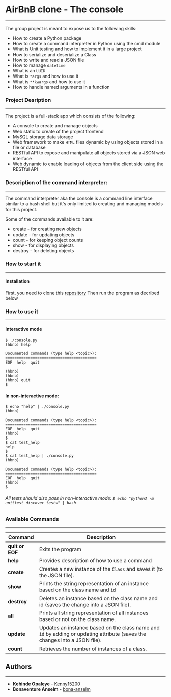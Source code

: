 
# AirBnB clone - The console
-----------------------------


The group project is meant to expose us to the following skills:

- How to create a Python package
- How to create a command interpreter in Python using the cmd module
- What is Unit testing and how to implement it in a large project
- How to serialize and deserialize a Class
- How to write and read a JSON file
- How to manage ```datetime```
- What is an ```UUID```
- What is ```*args``` and how to use it
- What is ```**kwargs``` and how to use it
- How to handle named arguments in a function



### Project Desription
----------------------

The project is a full-stack app which consists of the following:

- A console to create and manage objects
- Web static to create of the project frontend
- MySQL storage data storage
- Web framework to make ```HTML``` files dynamic by using objects stored in a file or database
- RESTful API to expose and manipulate all objects stored via a JSON web interface
- Web dynamic to enable loading of objects from the client side using the RESTful API



### Description of the command interpreter:
-------------------------------------------

The command interpreter aka the console is a command line interface similar to a bash shell but it's only limited to creating and managing models for this project.

Some of the commands available to it are:
- create - for creating new objects
- update - for updating objects
- count - for keeping object counts
- show - for displaying objects
- destroy - for deleting objects


### How to start it
-------------------

#### Installation

First, you need to clone this [repository](https://github.com/Kenny15200/AirBnB_clone.git)
Then run the program as decribed below


### How to use it
-----------------

#### Interactive mode

```
$ ./console.py
(hbnb) help

Documented commands (type help <topic>):
========================================
EOF  help  quit

(hbnb) 
(hbnb) 
(hbnb) quit
$

```

#### In non-interactive mode: 

```
$ echo "help" | ./console.py
(hbnb)

Documented commands (type help <topic>):
========================================
EOF  help  quit
(hbnb) 
$
$ cat test_help
help
$
$ cat test_help | ./console.py
(hbnb) 

Documented commands (type help <topic>):
========================================
EOF  help  quit
(hbnb) 
$

```

###### All tests should also pass in non-interactive mode: ```$ echo "python3 -m unittest discover tests" | bash```



### Available Commands
----------------------

|**Command**	|	**Description**					|
|---------------|-------------------------------------------------------|
|**quit or EOF**| Exits the program					|
|**help**	| Provides description of how to use a command		|
|**create**	| Creates a new instance of the ```Class``` and saves it (to the JSON file).|
|**show**	| Prints the string representation of an instance based on the class name and ```id```|
|**destroy**	| Deletes an instance based on the class name and id (saves the change into a JSON file).|
|**all**	| Prints all string representation of all instances based or not on the class name.|
|**update**	| Updates an instance based on the class name and ```id``` by adding or updating attribute (saves the changes into a JSON file).|
|**count**	| Retrieves the number of instances of a class.		|



## Authors
----------

- **Kehinde Opaleye** - [Kenny15200](https://github.com/kenny15200)
- **Bonaventure Anselm** - [bona-anselm](https://github.com/bona-anselm)
